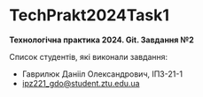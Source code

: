# TechPrakt2024Task1
**Технологічна практика 2024. Git. Завдання №2**

Список студентів, які виконали завдання:
* Гаврилюк Данііл Олександрович, ІПЗ-21-1
* ipz221_gdo@student.ztu.edu.ua
